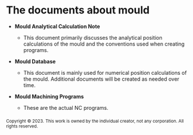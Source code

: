 # The documents about mould
- **Mould Analytical Calculation Note**
    - This document primarily discusses the analytical position calculations of the mould and the conventions used when creating programs.

- **Mould Database**
    - This document is mainly used for numerical position calculations of the mould. Additional documents will be created as needed over time.

- **Mould Machining Programs**
    - These are the actual NC programs.


<sub>Copyright © 2023.</sub>
<sub>This work is owned by the individual creator, not any corporation. All rights reserved.</sub>
